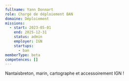 ```yaml
---
fullname: Yann Donnart
role: Chargé de déploiement BAN
domaine: Déploiement
missions:
  - start: 2023-05-01
    end: 2025-12-31
    status: admin
    employer: IGN
    startups:
      - ban
memberType: beta
competences: []
---
```

Nantaisbreton, marin, cartographe et accessoirement IGN !